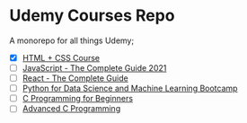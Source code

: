 # Udemy Courses Repo

A monorepo for all things Udemy;

- [x] [HTML + CSS Course](1)
- [ ] [JavaScript - The Complete Guide 2021](2)
- [ ] [React - The Complete Guide](3)
- [ ] [Python for Data Science and Machine Learning Bootcamp](4)
- [ ] [C Programming for Beginners](5)
- [ ] [Advanced C Programming](6)

[1]: (https://www.udemy.com/course/modern-html-css-from-the-beginning/)
[2]: (https://www.udemy.com/course/javascript-the-complete-guide-2020-beginner-advanced/)
[3]: (https://www.udemy.com/course/react-the-complete-guide-incl-redux/)
[4]: (https://www.udemy.com/course/python-for-data-science-and-machine-learning-bootcamp/)
[5]: (https://www.udemy.com/course/c-programming-for-beginners-/)
[6]: (https://www.udemy.com/course/advanced-c-programming-course/)
